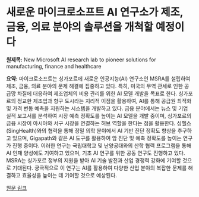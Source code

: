 # 새로운 마이크로소프트 AI 연구소가 제조, 금융, 의료 분야의 솔루션을 개척할 예정이다

**원제목:** New Microsoft AI research lab to pioneer solutions for manufacturing, finance and healthcare

**요약:** 마이크로소프트는 싱가포르에 새로운 인공지능(AI) 연구소인 MSRA를 설립하여 제조, 금융, 의료 분야의 문제 해결에 집중하고 있다. 특히, 미국의 무역 관세로 인한 공급망 차질에 대응하여 제조업체의 비용 관리를 위한 AI 모델 개발을 목표로 한다.  싱가포르의 정교한 제조업과 항구 도시라는 지리적 이점을 활용하여, AI를 통해 공급원 최적화 및 가격 변동 예측을 지원하는 시스템을 개발하고 있다.  금융 분야에서는 뉴스 및 기업 실적 보고서를 분석하여 시장 예측 정확도를 높이는 AI 모델을 개발 중이며, 싱가포르의 금융 시장이 아시아와 서구 시장을 연결하는 허브 역할을 한다는 점을 활용한다.  싱헬스(SingHealth)와의 협력을 통해 정밀 의학 분야에서 AI 기반 진단 정확도 향상을 추구하고 있으며,  Gigapath와 같은 AI 도구를 활용하여 암 진단 및 예측 정확도를 높이는 연구가 진행 중이다.  이러한 연구는 국립대학교 및 난양공대와의 산학 협력 프로그램을 통해 AI 인재 양성에도 기여하고 있으며, 기초 AI 연구를 위한 공동 연구도 진행하고 있다.  MSRA는 싱가포르 정부의 지원을 받아 AI 기술 발전과 산업 경쟁력 강화에 기여할 것으로 기대된다.  궁극적으로 이 연구는 AI를 활용하여 다양한 산업 분야의 복잡한 문제를 해결하고 효율성을 높이는 데 기여할 것으로 예상된다.

[원문 링크](https://www.straitstimes.com/singapore/new-microsoft-ai-research-lab-to-pioneer-solutions-for-manufacturing-finance-and-healthcare)
